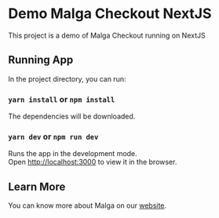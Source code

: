 # Demo Malga Checkout NextJS

This project is a demo of Malga Checkout running on NextJS

## Running App

In the project directory, you can run:

### `yarn install` or `npm install`

The dependencies will be downloaded.

### `yarn dev` or `npm run dev`

Runs the app in the development mode.\
Open [http://localhost:3000](http://localhost:3000) to view it in the browser.

## Learn More

You can know more about Malga on our [website](https://www.malga.io/).
